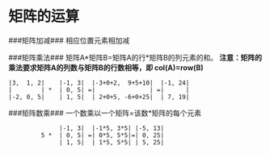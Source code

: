 矩阵的运算
===========

###矩阵加减###
相应位置元素相加减

###矩阵乘法###
矩阵A\*矩阵B=矩阵A的行\*矩阵B的列元素的和。
**注意：矩阵的乘法要求矩阵A的列数与矩阵B的行数相等，即 col(A)=row(B)**

    |3,  1, 2|    |-1, 3|  |-3+0+2,  9+5+10|  |-1, 24|
    |        | *  | 0, 5| =|               | =|      |
    |-2, 0, 5|    | 1, 5|  | 2+0+5, -6+0+25|  | 7, 19|

###矩阵数乘###
一个数乘以一个矩阵=该数\*矩阵的每个元素

                  |-1, 3|  |-1*5, 3*5| |-5, 13|
             5 *  | 0, 5| =| 0*5, 5*5|=| 0, 25|
                  | 1, 5|  | 1*5, 5*5| | 5, 25|

    
